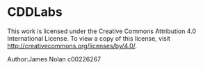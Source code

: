 # CDDLabs

This work is licensed under the Creative Commons Attribution 4.0 International License. To view a copy of this license, visit http://creativecommons.org/licenses/by/4.0/.

Author:James Nolan
       c00226267
       

